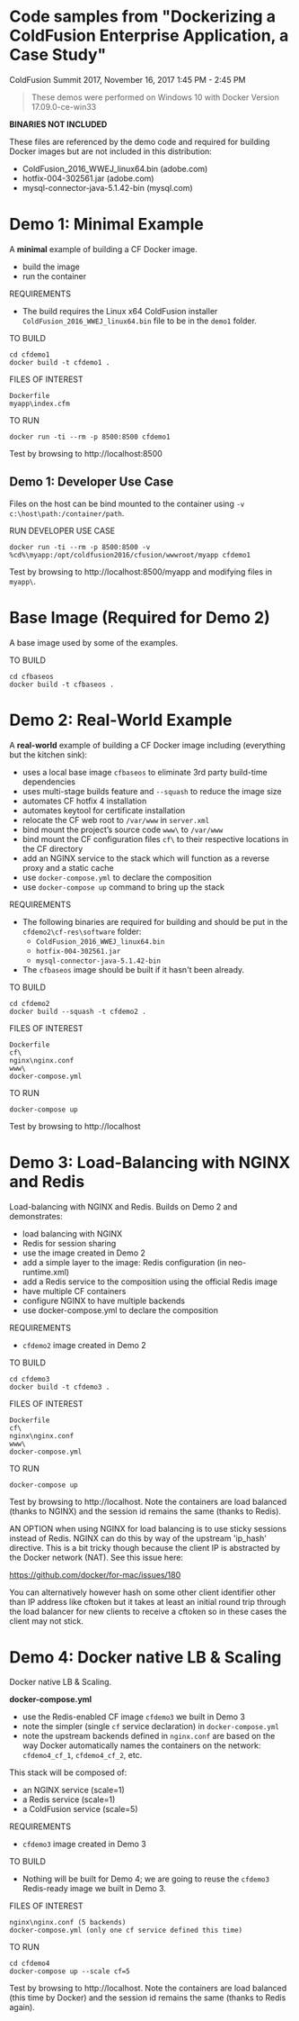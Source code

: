 # Code samples from "Dockerizing a ColdFusion Enterprise Application, a Case Study"

ColdFusion Summit 2017, November 16, 2017 1:45 PM - 2:45 PM

>These demos were performed on Windows 10 with Docker Version 17.09.0-ce-win33

**BINARIES NOT INCLUDED**

These files are referenced by the demo code and required for building Docker images but are not included in this distribution:

- ColdFusion_2016_WWEJ_linux64.bin (adobe.com)
- hotfix-004-302561.jar (adobe.com)
- mysql-connector-java-5.1.42-bin (mysql.com)


# Demo 1: Minimal Example

A **minimal** example of building a CF Docker image.

- build the image
- run the container

REQUIREMENTS

- The build requires the Linux x64 ColdFusion installer `ColdFusion_2016_WWEJ_linux64.bin` file to be in the `demo1` folder.

TO BUILD

    cd cfdemo1
    docker build -t cfdemo1 .

FILES OF INTEREST

    Dockerfile
    myapp\index.cfm

TO RUN

    docker run -ti --rm -p 8500:8500 cfdemo1

Test by browsing to http://localhost:8500


## Demo 1: Developer Use Case

Files on the host can be bind mounted to the container using `-v c:\host\path:/container/path`.

RUN DEVELOPER USE CASE

    docker run -ti --rm -p 8500:8500 -v %cd%\myapp:/opt/coldfusion2016/cfusion/wwwroot/myapp cfdemo1

Test by browsing to http://localhost:8500/myapp and modifying files in  `myapp\`.


# Base Image (Required for Demo 2)

A base image used by some of the examples.

TO BUILD

    cd cfbaseos
    docker build -t cfbaseos .


# Demo 2: Real-World Example

A **real-world** example of building a CF Docker image including (everything but the kitchen sink):

- uses a local base image `cfbaseos` to eliminate 3rd party build-time dependencies
- uses multi-stage builds feature and `--squash` to reduce the image size
- automates CF hotfix 4 installation
- automates keytool for certificate installation
- relocate the CF web root to `/var/www` in `server.xml`
- bind mount the project’s source code `www\` to `/var/www`
- bind mount the CF configuration files `cf\` to their respective locations in the CF directory
- add an NGINX service to the stack which will function as a reverse proxy and a static cache
- use `docker-compose.yml` to declare the composition
- use `docker-compose up` command to bring up the stack

REQUIREMENTS

- The following binaries are required for building and should be put in the `cfdemo2\cf-res\software` folder:
  - `ColdFusion_2016_WWEJ_linux64.bin`
  - `hotfix-004-302561.jar`
  - `mysql-connector-java-5.1.42-bin`
- The `cfbaseos` image should be built if it hasn't been already.

TO BUILD

    cd cfdemo2
    docker build --squash -t cfdemo2 .

FILES OF INTEREST

    Dockerfile
    cf\
    nginx\nginx.conf
    www\
    docker-compose.yml

TO RUN

    docker-compose up

Test by browsing to http://localhost


# Demo 3: Load-Balancing with NGINX and Redis

Load-balancing with NGINX and Redis.
Builds on Demo 2 and demonstrates:

- load balancing with NGINX
- Redis for session sharing
- use the image created in Demo 2
- add a simple layer to the image: Redis configuration (in neo-runtime.xml)
- add a Redis service to the composition using the official Redis image
- have multiple CF containers
- configure NGINX to have multiple backends
- use docker-compose.yml to declare the composition

REQUIREMENTS

- `cfdemo2` image created in Demo 2

TO BUILD

    cd cfdemo3
    docker build -t cfdemo3 .

FILES OF INTEREST

    Dockerfile
    cf\
    nginx\nginx.conf
    www\
    docker-compose.yml

TO RUN

    docker-compose up

Test by browsing to http://localhost. Note the containers are load balanced (thanks to NGINX) and the session id remains the same (thanks to Redis).

AN OPTION when using NGINX for load balancing is to use sticky sessions instead of Redis. NGINX can do this by way of the upstream 'ip_hash' directive. This is a bit tricky though because the client IP is abstracted by the Docker network (NAT). See this issue here:

https://github.com/docker/for-mac/issues/180

You can alternatively however hash on some other client identifier other than IP address like cftoken but it takes at least an initial round trip through the load balancer for new clients to receive a cftoken so in these cases the client may not stick.


# Demo 4: Docker native LB & Scaling

Docker native LB & Scaling.

**docker-compose.yml**

- use the Redis-enabled CF image `cfdemo3` we built in Demo 3
- note the simpler (single `cf` service declaration) in `docker-compose.yml`
- note the upstream backends defined in `nginx.conf` are based on the way Docker automatically names the containers on the network: `cfdemo4_cf_1`, `cfdemo4_cf_2`, etc.

This stack will be composed of:
- an NGINX service (scale=1)
- a Redis service (scale=1)
- a ColdFusion service (scale=5)

REQUIREMENTS

- `cfdemo3` image created in Demo 3

TO BUILD

- Nothing will be built for Demo 4; we are going to reuse the `cfdemo3` Redis-ready image we built in Demo 3.

FILES OF INTEREST

    nginx\nginx.conf (5 backends)
    docker-compose.yml (only one cf service defined this time)

TO RUN

    cd cfdemo4
    docker-compose up --scale cf=5

Test by browsing to http://localhost. Note the containers are load balanced (this time by Docker) and the session id remains the same (thanks to Redis again).